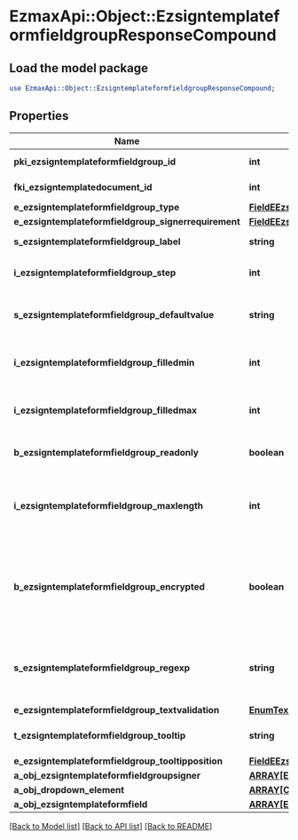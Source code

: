 # EzmaxApi::Object::EzsigntemplateformfieldgroupResponseCompound

## Load the model package
```perl
use EzmaxApi::Object::EzsigntemplateformfieldgroupResponseCompound;
```

## Properties
Name | Type | Description | Notes
------------ | ------------- | ------------- | -------------
**pki_ezsigntemplateformfieldgroup_id** | **int** | The unique ID of the Ezsigntemplateformfieldgroup | 
**fki_ezsigntemplatedocument_id** | **int** | The unique ID of the Ezsigntemplatedocument | 
**e_ezsigntemplateformfieldgroup_type** | [**FieldEEzsigntemplateformfieldgroupType**](FieldEEzsigntemplateformfieldgroupType.md) |  | 
**e_ezsigntemplateformfieldgroup_signerrequirement** | [**FieldEEzsigntemplateformfieldgroupSignerrequirement**](FieldEEzsigntemplateformfieldgroupSignerrequirement.md) |  | [optional] 
**s_ezsigntemplateformfieldgroup_label** | **string** | The Label for the Ezsigntemplateformfieldgroup | 
**i_ezsigntemplateformfieldgroup_step** | **int** | The step when the Ezsigntemplatesigner will be invited to fill the form fields | 
**s_ezsigntemplateformfieldgroup_defaultvalue** | **string** | The default value for the Ezsigntemplateformfieldgroup  You can use the codes below and they will be replaced at signature time.    | Code | Description | Example | | ------------------------- | ------------ | ------------ | | {sUserFirstname} | The first name of the contact | John | | {sUserLastname} | The last name of the contact | Doe | | {sUserJobtitle} | The job title | Sales Representative | | {sEmailAddress} | The email address | email@example.com | | {sPhoneE164} | A phone number in E.164 Format | +15149901516 | | {sPhoneE164Cell} | A phone number in E.164 Format | +15149901516 | | [optional] 
**i_ezsigntemplateformfieldgroup_filledmin** | **int** | The minimum number of Ezsigntemplateformfield that must be filled in the Ezsigntemplateformfieldgroup | 
**i_ezsigntemplateformfieldgroup_filledmax** | **int** | The maximum number of Ezsigntemplateformfield that must be filled in the Ezsigntemplateformfieldgroup | 
**b_ezsigntemplateformfieldgroup_readonly** | **boolean** | Whether the Ezsigntemplateformfieldgroup is read only or not. | 
**i_ezsigntemplateformfieldgroup_maxlength** | **int** | The maximum length for the value in the Ezsigntemplateformfieldgroup  This can only be set if eEzsigntemplateformfieldgroupType is **Text** or **Textarea** | [optional] 
**b_ezsigntemplateformfieldgroup_encrypted** | **boolean** | Whether the Ezsigntemplateformfieldgroup is encrypted in the database or not. Encrypted values are not displayed on the Ezsigndocument. This can only be set if eEzsigntemplateformfieldgroupType is **Text** or **Textarea** | [optional] 
**s_ezsigntemplateformfieldgroup_regexp** | **string** | A regular expression to indicate what values are acceptable for the Ezsigntemplateformfieldgroup.  This can only be set if eEzsigntemplateformfieldgroupType is **Text** or **Textarea** | [optional] 
**e_ezsigntemplateformfieldgroup_textvalidation** | [**EnumTextvalidation**](EnumTextvalidation.md) |  | [optional] 
**t_ezsigntemplateformfieldgroup_tooltip** | **string** | A tooltip that will be presented to Ezsigntemplatesigner about the Ezsigntemplateformfieldgroup | [optional] 
**e_ezsigntemplateformfieldgroup_tooltipposition** | [**FieldEEzsigntemplateformfieldgroupTooltipposition**](FieldEEzsigntemplateformfieldgroupTooltipposition.md) |  | [optional] 
**a_obj_ezsigntemplateformfieldgroupsigner** | [**ARRAY[EzsigntemplateformfieldgroupsignerResponseCompound]**](EzsigntemplateformfieldgroupsignerResponseCompound.md) |  | 
**a_obj_dropdown_element** | [**ARRAY[CustomDropdownElementResponseCompound]**](CustomDropdownElementResponseCompound.md) |  | [optional] 
**a_obj_ezsigntemplateformfield** | [**ARRAY[EzsigntemplateformfieldResponseCompound]**](EzsigntemplateformfieldResponseCompound.md) |  | 

[[Back to Model list]](../README.md#documentation-for-models) [[Back to API list]](../README.md#documentation-for-api-endpoints) [[Back to README]](../README.md)


